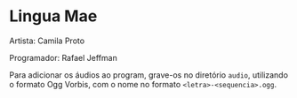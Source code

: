 Lingua Mae
==========

Artista: Camila Proto

Programador: Rafael Jeffman

Para adicionar os áudios ao program, grave-os no diretório `audio`, utilizando o formato Ogg Vorbis, com o nome no formato `<letra>-<sequencia>.ogg`.
